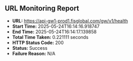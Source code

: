 ## URL Monitoring Report

- **URL:** https://api-gw1-prod1.fisglobal.com/gw/v1/health
- **Start Time:** 2025-05-24T16:14:16.918747
- **End Time:** 2025-05-24T16:14:17.139858
- **Total Time Taken:** 0.221111 seconds
- **HTTP Status Code:** 200
- **Status:** Success
- **Failure Reason:** N/A
